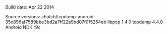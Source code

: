 Build date:
Apr 22 2014

Source versions:
chatch/tcpdump-android 35c896af7589bbe3bd2a7ff22a9bd07f0f5254eb
libpcp 1.4.0
tcpdump 4.4.0
Android NDK r9c
